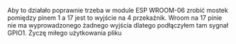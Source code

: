 Aby to działało poprawnie trzeba w module ESP WROOM-06 zrobić mostek pomiędzy pinem 1 a 17 jest to wyjście na 4 przekaźnik. Wroom na 17 pinie nie ma wyprowadzonego żadnego wyjścia dlatego podłączyłem tam sygnał GPIO1. Życzę miłego użytkowania pliku
